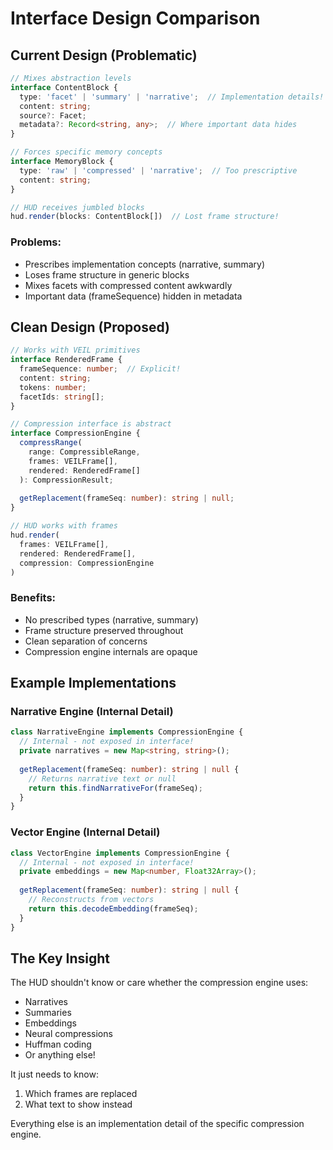 # Interface Design Comparison

## Current Design (Problematic)

```typescript
// Mixes abstraction levels
interface ContentBlock {
  type: 'facet' | 'summary' | 'narrative';  // Implementation details!
  content: string;
  source?: Facet;
  metadata?: Record<string, any>;  // Where important data hides
}

// Forces specific memory concepts
interface MemoryBlock {
  type: 'raw' | 'compressed' | 'narrative';  // Too prescriptive
  content: string;
}

// HUD receives jumbled blocks
hud.render(blocks: ContentBlock[])  // Lost frame structure!
```

### Problems:
- Prescribes implementation concepts (narrative, summary)
- Loses frame structure in generic blocks
- Mixes facets with compressed content awkwardly
- Important data (frameSequence) hidden in metadata

## Clean Design (Proposed)

```typescript
// Works with VEIL primitives
interface RenderedFrame {
  frameSequence: number;  // Explicit!
  content: string;
  tokens: number;
  facetIds: string[];
}

// Compression interface is abstract
interface CompressionEngine {
  compressRange(
    range: CompressibleRange,
    frames: VEILFrame[],
    rendered: RenderedFrame[]
  ): CompressionResult;
  
  getReplacement(frameSeq: number): string | null;
}

// HUD works with frames
hud.render(
  frames: VEILFrame[],
  rendered: RenderedFrame[],
  compression: CompressionEngine
)
```

### Benefits:
- No prescribed types (narrative, summary)
- Frame structure preserved throughout
- Clean separation of concerns
- Compression engine internals are opaque

## Example Implementations

### Narrative Engine (Internal Detail)
```typescript
class NarrativeEngine implements CompressionEngine {
  // Internal - not exposed in interface!
  private narratives = new Map<string, string>();
  
  getReplacement(frameSeq: number): string | null {
    // Returns narrative text or null
    return this.findNarrativeFor(frameSeq);
  }
}
```

### Vector Engine (Internal Detail)
```typescript
class VectorEngine implements CompressionEngine {
  // Internal - not exposed in interface!
  private embeddings = new Map<number, Float32Array>();
  
  getReplacement(frameSeq: number): string | null {
    // Reconstructs from vectors
    return this.decodeEmbedding(frameSeq);
  }
}
```

## The Key Insight

The HUD shouldn't know or care whether the compression engine uses:
- Narratives
- Summaries
- Embeddings
- Neural compressions
- Huffman coding
- Or anything else!

It just needs to know:
1. Which frames are replaced
2. What text to show instead

Everything else is an implementation detail of the specific compression engine.
